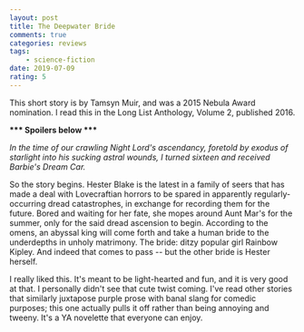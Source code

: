 ```yaml
---
layout: post
title: The Deepwater Bride
comments: true
categories: reviews
tags:
    - science-fiction
date: 2019-07-09
rating: 5
---
```


This short story is by Tamsyn Muir, and was a 2015 Nebula Award nomination. I read this in the Long List Anthology, Volume 2, published 2016.

<b> *** Spoilers below *** </b>

*In the time of our crawling Night Lord's ascendancy, foretold by exodus of starlight into his sucking astral wounds, I turned sixteen and received Barbie's Dream Car.*

So the story begins. 
Hester Blake is the latest in a family of seers that has made a deal with Lovecraftian horrors to be spared in apparently regularly-occurring dread catastrophes, in exchange for recording them for the future. Bored and waiting for her fate, she mopes around Aunt Mar's for the summer, only for the said dread ascension to begin. According to the omens, an abyssal king will come forth and take a human bride to the underdepths in unholy matrimony. The bride: ditzy popular girl Rainbow Kipley. And indeed that comes to pass -- but the other bride is Hester herself.

I really liked this. It's meant to be light-hearted and fun, and it is very good at that. I personally didn't see that cute twist coming. I've read other stories that similarly juxtapose purple prose with banal slang for comedic purposes; this one actually pulls it off rather than being annoying and tweeny. It's a YA novelette that everyone can enjoy.